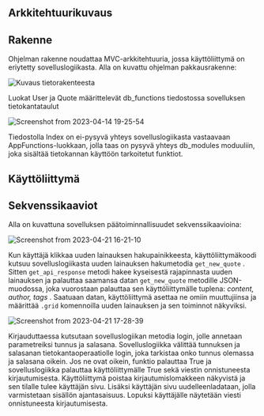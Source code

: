 ## Arkkitehtuurikuvaus

## Rakenne

Ohjelman rakenne noudattaa MVC-arkkitehtuuria, jossa käyttöliittymä on eriytetty sovelluslogiikasta. Alla on kuvattu ohjelman pakkausrakenne:

![Kuvaus tietorakenteesta](https://user-images.githubusercontent.com/104189902/232098366-10bafba8-1d7a-40ca-b17e-573a0743ea8a.png)

Luokat User ja Quote määrittelevät db_functions tiedostossa sovelluksen tietokantataulut

![Screenshot from 2023-04-14 19-25-54](https://user-images.githubusercontent.com/104189902/232102272-72021b44-33d3-4576-b20c-c240aef6527f.png)

Tiedostolla Index on ei-pysyvä yhteys sovelluslogiikasta vastaavaan AppFunctions-luokkaan, jolla taas on pysyvä yhteys db_modules moduuliin, joka sisältää tietokannan käyttöön tarkoitetut funktiot.




## Käyttöliittymä



## Sekvenssikaaviot 

Alla on kuvattuna sovelluksen päätoiminnallisuudet sekvenssikaavioina:


![Screenshot from 2023-04-21 16-21-10](https://user-images.githubusercontent.com/104189902/233646579-f17151e4-4aa9-46e4-9c12-51a49357bac5.png)

Kun käyttäjä klikkaa uuden lainauksen hakupainikkeesta, käyttöliittymäkoodi kutsuu sovelluslogiikasta uuden lainauksen hakumetodia `get_new_quote` . Sitten `get_api_response` metodi hakee kyseisestä rajapinnasta uuden lainauksen ja palauttaa saamansa datan `get_new_quote` metodille JSON-muodossa, joka vuorostaan palauttaa sen käyttöliittymälle tuplena: *content, author, tags* . Saatuaan datan, käyttöliittymä asettaa ne omiin muuttujiinsa ja määrittää `.grid` komennoilla uuden lainauksen ja sen toiminnot näkyviksi.

![Screenshot from 2023-04-21 17-28-39](https://user-images.githubusercontent.com/104189902/233661967-29023478-63c9-4e0d-8bfa-687ec037666c.png)

Kirjauduttaessa kutsutaan sovelluslogiikan metodia login, jolle annetaan parametreiksi tunnus ja salasana. Sovelluslogiikka välittää tunnuksen ja salasanan tietokantaoperaatiolle login, joka tarkistaa onko tunnus olemassa ja salasana oikein. Jos ne ovat oikein, funktio palauttaa True ja sovelluslogiikka palauttaa käyttöliittymälle True sekä viestin onnistuneesta kirjautumisesta. Käyttöliittymä poistaa kirjautumislomakkeen näkyvistä ja sen tilalle tulee käyttäjän sivu. Lisäksi käyttäjän sivu uudelleenladataan, jolla varmistetaan sisällön ajantasaisuus. Lopuksi käyttäjälle näytetään viesti onnistuneesta kirjautumisesta.
